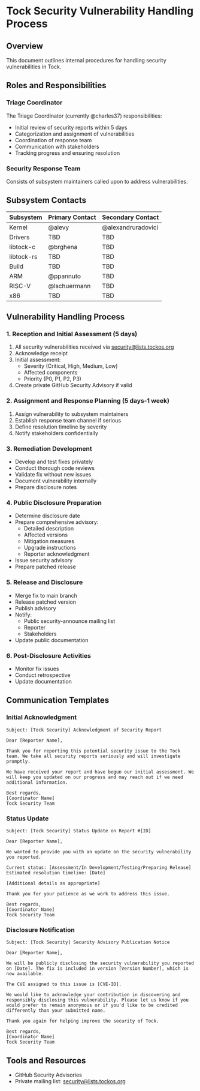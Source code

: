 # Tock Security Vulnerability Handling Process

## Overview

This document outlines internal procedures for handling security vulnerabilities in Tock.

## Roles and Responsibilities

### Triage Coordinator

The Triage Coordinator (currently @charles37) responsibilities:

- Initial review of security reports within 5 days
- Categorization and assignment of vulnerabilities
- Coordination of response team
- Communication with stakeholders
- Tracking progress and ensuring resolution

### Security Response Team

Consists of subsystem maintainers called upon to address vulnerabilities.

## Subsystem Contacts

| Subsystem  | Primary Contact | Secondary Contact  |
| ---------- | --------------- | ------------------ |
| Kernel     | @alevy          | @alexandruradovici |
| Drivers    | TBD             | TBD                |
| libtock-c  | @brghena        | TBD                |
| libtock-rs | TBD             | TBD                |
| Build      | TBD             | TBD                |
| ARM        | @ppannuto       | TBD                |
| RISC-V     | @lschuermann    | TBD                |
| x86        | TBD             | TBD                |

## Vulnerability Handling Process

### 1. Reception and Initial Assessment (5 days)

1. All security vulnerabilities received via security@lists.tockos.org
2. Acknowledge receipt
3. Initial assessment:
   - Severity (Critical, High, Medium, Low)
   - Affected components
   - Priority (P0, P1, P2, P3)
4. Create private GitHub Security Advisory if valid

### 2. Assignment and Response Planning (5 days-1 week)

1. Assign vulnerability to subsystem maintainers
2. Establish response team channel if serious
3. Define resolution timeline by severity
4. Notify stakeholders confidentially

### 3. Remediation Development

- Develop and test fixes privately
- Conduct thorough code reviews
- Validate fix without new issues
- Document vulnerability internally
- Prepare disclosure notes

### 4. Public Disclosure Preparation

- Determine disclosure date
- Prepare comprehensive advisory:
  - Detailed description
  - Affected versions
  - Mitigation measures
  - Upgrade instructions
  - Reporter acknowledgment
- Issue security advisory
- Prepare patched release

### 5. Release and Disclosure

- Merge fix to main branch
- Release patched version
- Publish advisory
- Notify:
  - Public security-announce mailing list
  - Reporter
  - Stakeholders
- Update public documentation

### 6. Post-Disclosure Activities

- Monitor fix issues
- Conduct retrospective
- Update documentation

## Communication Templates

### Initial Acknowledgment

```
Subject: [Tock Security] Acknowledgment of Security Report

Dear [Reporter Name],

Thank you for reporting this potential security issue to the Tock team. We take all security reports seriously and will investigate promptly.

We have received your report and have begun our initial assessment. We will keep you updated on our progress and may reach out if we need additional information.

Best regards,
[Coordinator Name]
Tock Security Team
```

### Status Update

```
Subject: [Tock Security] Status Update on Report #[ID]

Dear [Reporter Name],

We wanted to provide you with an update on the security vulnerability you reported.

Current status: [Assessment/In Development/Testing/Preparing Release]
Estimated resolution timeline: [Date]

[Additional details as appropriate]

Thank you for your patience as we work to address this issue.

Best regards,
[Coordinator Name]
Tock Security Team
```

### Disclosure Notification

```
Subject: [Tock Security] Security Advisory Publication Notice

Dear [Reporter Name],

We will be publicly disclosing the security vulnerability you reported on [Date]. The fix is included in version [Version Number], which is now available.

The CVE assigned to this issue is [CVE-ID].

We would like to acknowledge your contribution in discovering and responsibly disclosing this vulnerability. Please let us know if you would prefer to remain anonymous or if you'd like to be credited differently than your submitted name.

Thank you again for helping improve the security of Tock.

Best regards,
[Coordinator Name]
Tock Security Team
```

## Tools and Resources

- GitHub Security Advisories
- Private mailing list: security@lists.tockos.org
